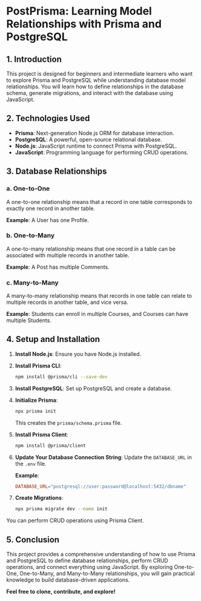 # PostPrisma: Learning Model Relationships with Prisma and PostgreSQL

## 1. Introduction

This project is designed for beginners and intermediate learners who want to explore Prisma and PostgreSQL while understanding database model relationships. You will learn how to define relationships in the database schema, generate migrations, and interact with the database using JavaScript.

## 2. Technologies Used

- **Prisma**: Next-generation Node.js ORM for database interaction.
- **PostgreSQL**: A powerful, open-source relational database.
- **Node.js**: JavaScript runtime to connect Prisma with PostgreSQL.
- **JavaScript**: Programming language for performing CRUD operations.

## 3. Database Relationships

### a. One-to-One

A one-to-one relationship means that a record in one table corresponds to exactly one record in another table.

**Example**: A User has one Profile.

### b. One-to-Many

A one-to-many relationship means that one record in a table can be associated with multiple records in another table.

**Example**: A Post has multiple Comments.

### c. Many-to-Many

A many-to-many relationship means that records in one table can relate to multiple records in another table, and vice versa.

**Example**: Students can enroll in multiple Courses, and Courses can have multiple Students.

## 4. Setup and Installation

1. **Install Node.js**: Ensure you have Node.js installed.

2. **Install Prisma CLI**:
   ```bash
   npm install @prisma/cli --save-dev
   ```

3. **Install PostgreSQL**: Set up PostgreSQL and create a database.

4. **Initialize Prisma**:
   ```bash
   npx prisma init
   ```
   This creates the `prisma/schema.prisma` file.

5. **Install Prisma Client**:
   ```bash
   npm install @prisma/client
   ```

6. **Update Your Database Connection String**: Update the `DATABASE_URL` in the `.env` file. 
   
   **Example**:
   ```makefile
   DATABASE_URL="postgresql://user:password@localhost:5432/dbname"
   ```

7. **Create Migrations**:
   ```bash
   npx prisma migrate dev --name init
   ```

You can perform CRUD operations using Prisma Client.

## 5. Conclusion

This project provides a comprehensive understanding of how to use Prisma and PostgreSQL to define database relationships, perform CRUD operations, and connect everything using JavaScript. By exploring One-to-One, One-to-Many, and Many-to-Many relationships, you will gain practical knowledge to build database-driven applications.

**Feel free to clone, contribute, and explore!**
